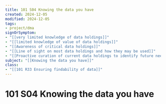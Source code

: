 ```yaml
---
title: 101 S04 Knowing the data you have
created: 2024-12-05
modified: 2024-12-05
tags:
- project/dma
signOrSymptom:
- "[[very limited knowledge of data holdings]]"
- "[[limited knowledge of value of data holdings]]"
- "[[Awareness of critical data holdings]]"
- "[[Line of sight on most data holdings and how they may be used]]"
- "[[Proactive curation of current data holdings to identify future needs]]"
subject: "[[Knowing the data you have]]"
class:
- "[[101 R33 Ensuring findability of data]]"
---
```

# 101 S04 Knowing the data you have

